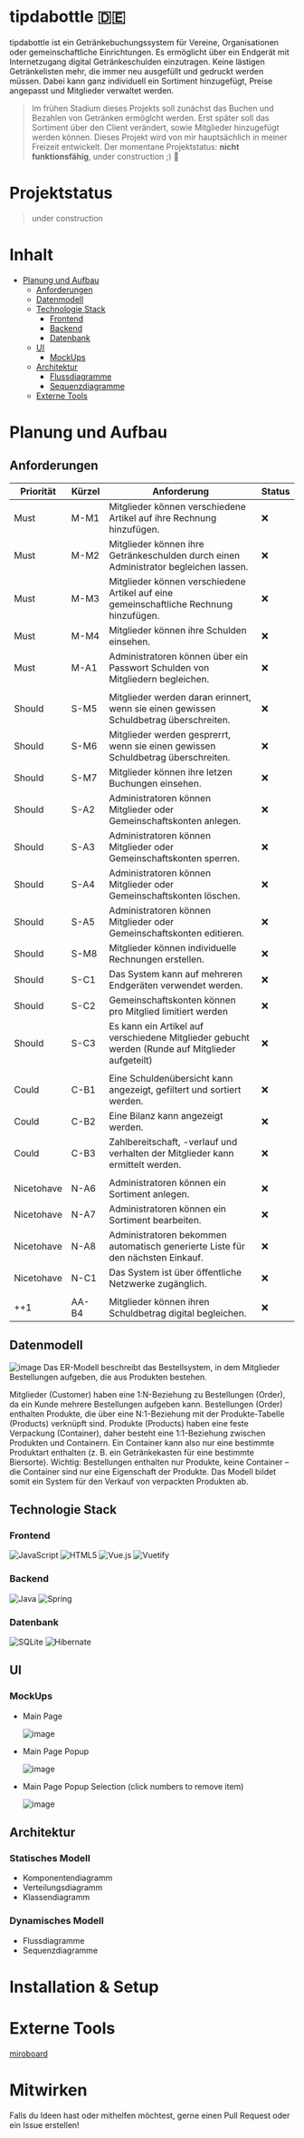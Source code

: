 # tipdabottle 🇩🇪
tipdabottle ist ein Getränkebuchungssystem für Vereine, Organisationen oder gemeinschaftliche Einrichtungen. Es ermöglicht über ein Endgerät mit Internetzugang digital Getränkeschulden einzutragen. Keine lästigen Getränkelisten mehr, die immer neu ausgefüllt und gedruckt werden müssen. Dabei kann ganz individuell ein Sortiment hinzugefügt, Preise angepasst und Mitglieder verwaltet werden.
> Im frühen Stadium dieses Projekts soll zunächst das Buchen und Bezahlen von Getränken ermöglcht werden. Erst später soll das Sortiment über den Client verändert, sowie Mitglieder hinzugefügt werden können.
> Dieses Projekt wird von mir hauptsächlich in meiner Freizeit entwickelt. Der momentane Projektstatus: **nicht funktionsfähig**, under construction ;)
> 🚧

# Projektstatus
> under construction

# Inhalt
- [Planung und Aufbau](#planung-und-aufbau)
  - [Anforderungen](#anforderungen)
  - [Datenmodell](#datenmodell)
  - [Technologie Stack](#technologie-stack)
    - [Frontend](#frontend)
    - [Backend](#backend)
    - [Datenbank](#datenbank)
  - [UI](#ui)
    - [MockUps](#mockups)
  - [Architektur](#architektur)
    - [Flussdiagramme](#flussdiagramme)
    - [Sequenzdiagramme](#sequenzdiagramme)
  - [Externe Tools](#externe-tools)
# Planung und Aufbau
## Anforderungen
| Priorität  | Kürzel | Anforderung | Status |
|-------|------|---------------------------|-|
| Must | M-M1 | Mitglieder können verschiedene Artikel auf ihre Rechnung hinzufügen. | ❌|
| Must | M-M2 | Mitglieder können ihre Getränkeschulden durch einen Administrator begleichen lassen. | ❌|
| Must | M-M3 | Mitglieder können verschiedene Artikel auf eine gemeinschaftliche Rechnung hinzufügen. | ❌|
| Must | M-M4 | Mitglieder können ihre Schulden einsehen. | ❌|
| Must | M-A1 | Administratoren können über ein Passwort Schulden von Mitgliedern begleichen. | ❌|
|| |
| Should | S-M5 | Mitglieder werden daran erinnert, wenn sie einen gewissen Schuldbetrag überschreiten. | ❌|
| Should | S-M6 | Mitglieder werden gesprerrt, wenn sie einen gewissen Schuldbetrag überschreiten. | ❌|
| Should | S-M7 | Mitglieder können ihre letzen Buchungen einsehen. | ❌|
| Should | S-A2 | Administratoren können Mitglieder oder Gemeinschaftskonten anlegen. | ❌|
| Should | S-A3 | Administratoren können Mitglieder oder Gemeinschaftskonten sperren. | ❌|
| Should | S-A4 | Administratoren können Mitglieder oder Gemeinschaftskonten löschen. | ❌|
| Should | S-A5 | Administratoren können Mitglieder oder Gemeinschaftskonten editieren. | ❌|
| Should | S-M8 | Mitglieder können individuelle Rechnungen erstellen. | ❌|
| Should | S-C1 | Das System kann auf mehreren Endgeräten verwendet werden. | ❌|
| Should | S-C2 | Gemeinschaftskonten können pro Mitglied limitiert werden | ❌|
| Should | S-C3 | Es kann ein Artikel auf verschiedene Mitglieder gebucht werden (Runde auf Mitglieder aufgeteilt) | ❌|
|| |
| Could | C-B1 | Eine Schuldenübersicht kann angezeigt, gefiltert und sortiert werden. | ❌|
| Could | C-B2 | Eine Bilanz kann angezeigt werden. | ❌|
| Could | C-B3 | Zahlbereitschaft, -verlauf und verhalten der Mitglieder kann ermittelt werden. | ❌|
|| |
| Nicetohave | N-A6 | Administratoren können ein Sortiment anlegen. | ❌|
| Nicetohave | N-A7 | Administratoren können ein Sortiment bearbeiten. | ❌|
| Nicetohave | N-A8 | Administratoren bekommen automatisch generierte Liste für den nächsten Einkauf. | ❌|
| Nicetohave | N-C1 | Das System ist über öffentliche Netzwerke zugänglich. | ❌|
|| |
| ++1 | AA-B4 | Mitglieder können ihren Schuldbetrag digital begleichen. | ❌|

## Datenmodell
![image](https://github.com/user-attachments/assets/7f1e1a97-7f4f-4ef8-a547-4d43d819ff3d)
Das ER-Modell beschreibt das Bestellsystem, in dem Mitglieder Bestellungen aufgeben, die aus Produkten bestehen.

Mitglieder (Customer) haben eine 1:N-Beziehung zu Bestellungen (Order), da ein Kunde mehrere Bestellungen aufgeben kann.
Bestellungen (Order) enthalten Produkte, die über eine N:1-Beziehung mit der Produkte-Tabelle (Products) verknüpft sind.
Produkte (Products) haben eine feste Verpackung (Container), daher besteht eine 1:1-Beziehung zwischen Produkten und Containern. Ein Container kann also nur eine bestimmte Produktart enthalten (z. B. ein Getränkekasten für eine bestimmte Biersorte).
Wichtig: Bestellungen enthalten nur Produkte, keine Container – die Container sind nur eine Eigenschaft der Produkte. Das Modell bildet somit ein System für den Verkauf von verpackten Produkten ab. 

## Technologie Stack
### Frontend
![JavaScript](https://img.shields.io/badge/javascript-%23323330.svg?style=for-the-badge&logo=javascript&logoColor=%23F7DF1E)
![HTML5](https://img.shields.io/badge/html5-%23E34F26.svg?style=for-the-badge&logo=html5&logoColor=white)
![Vue.js](https://img.shields.io/badge/vuejs-%2335495e.svg?style=for-the-badge&logo=vuedotjs&logoColor=%234FC08D)
![Vuetify](https://img.shields.io/badge/Vuetify-1867C0?style=for-the-badge&logo=vuetify&logoColor=AEDDFF)
### Backend
![Java](https://img.shields.io/badge/java-%23ED8B00.svg?style=for-the-badge&logo=openjdk&logoColor=white)
![Spring](https://img.shields.io/badge/spring-%236DB33F.svg?style=for-the-badge&logo=spring&logoColor=white)
### Datenbank
![SQLite](https://img.shields.io/badge/sqlite-%2307405e.svg?style=for-the-badge&logo=sqlite&logoColor=white)
![Hibernate](https://img.shields.io/badge/Hibernate-59666C?style=for-the-badge&logo=Hibernate&logoColor=white)
## UI
### MockUps
- Main Page
  
  ![image](https://github.com/user-attachments/assets/1fbfed75-2894-4c3a-af7a-e5f7672aa214)
- Main Page Popup
  
  ![image](https://github.com/user-attachments/assets/fe084452-0f95-4d93-aa68-abdad2480a95)
- Main Page Popup Selection (click numbers to remove item)

  ![image](https://github.com/user-attachments/assets/0536fca9-4b0e-48fe-af9e-aac4a9ee37a8)

## Architektur
### Statisches Modell
- Komponentendiagramm
- Verteilungsdiagramm
- Klassendiagramm
### Dynamisches Modell
- Flussdiagramme
- Sequenzdiagramme
# Installation & Setup
# Externe Tools
[miroboard](https://miro.com/app/board/uXjVIOwNnL4=/?share_link_id=971222298874)
# Mitwirken
Falls du Ideen hast oder mithelfen möchtest, gerne einen Pull Request oder ein Issue erstellen!
